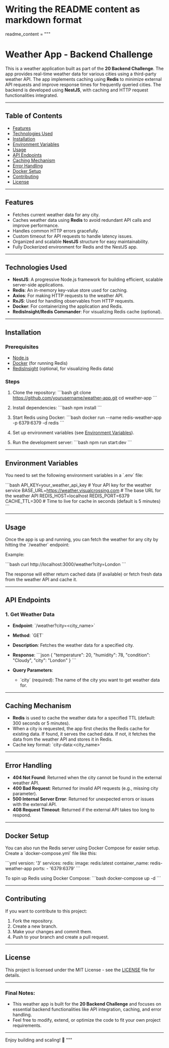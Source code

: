 # Writing the README content as markdown format

readme_content = """

# Weather App - Backend Challenge

This is a weather application built as part of the **20 Backend Challenge**. The app provides real-time weather data for various cities using a third-party weather API. The app implements caching using **Redis** to minimize external API requests and improve response times for frequently queried cities. The backend is developed using **NestJS**, with caching and HTTP request functionalities integrated.

---

## Table of Contents

- [Features](#features)
- [Technologies Used](#technologies-used)
- [Installation](#installation)
- [Environment Variables](#environment-variables)
- [Usage](#usage)
- [API Endpoints](#api-endpoints)
- [Caching Mechanism](#caching-mechanism)
- [Error Handling](#error-handling)
- [Docker Setup](#docker-setup)
- [Contributing](#contributing)
- [License](#license)

---

## Features

- Fetches current weather data for any city.
- Caches weather data using **Redis** to avoid redundant API calls and improve performance.
- Handles common HTTP errors gracefully.
- Custom timeout for API requests to handle latency issues.
- Organized and scalable **NestJS** structure for easy maintainability.
- Fully Dockerized environment for Redis and the NestJS app.

---

## Technologies Used

- **NestJS**: A progressive Node.js framework for building efficient, scalable server-side applications.
- **Redis**: An in-memory key-value store used for caching.
- **Axios**: For making HTTP requests to the weather API.
- **RxJS**: Used for handling observables from HTTP requests.
- **Docker**: For containerizing the application and Redis.
- **RedisInsight/Redis Commander**: For visualizing Redis cache (optional).

---

## Installation

### Prerequisites

- [Node.js](https://nodejs.org/)
- [Docker](https://www.docker.com/) (for running Redis)
- [RedisInsight](https://redis.com/redis-enterprise/redis-insight/) (optional, for visualizing Redis data)

### Steps

1. Clone the repository:
   \`\`\`bash
   git clone https://github.com/yourusername/weather-app.git
   cd weather-app
   \`\`\`

2. Install dependencies:
   \`\`\`bash
   npm install
   \`\`\`

3. Start Redis using Docker:
   \`\`\`bash
   docker run --name redis-weather-app -p 6379:6379 -d redis
   \`\`\`

4. Set up environment variables (see [Environment Variables](#environment-variables)).

5. Run the development server:
   \`\`\`bash
   npm run start:dev
   \`\`\`

---

## Environment Variables

You need to set the following environment variables in a \`.env\` file:

\`\`\`bash
API_KEY=your_weather_api_key # Your API key for the weather service
BASE_URL=https://weather.visualcrossing.com # The base URL for the weather API
REDIS_HOST=localhost
REDIS_PORT=6379
CACHE_TTL=300 # Time to live for cache in seconds (default is 5 minutes)
\`\`\`

---

## Usage

Once the app is up and running, you can fetch the weather for any city by hitting the \`/weather\` endpoint:

Example:

\`\`\`bash
curl http://localhost:3000/weather?city=London
\`\`\`

The response will either return cached data (if available) or fetch fresh data from the weather API and cache it.

---

## API Endpoints

### 1. Get Weather Data

- **Endpoint**: \`/weather?city=<city_name>\`
- **Method**: \`GET\`
- **Description**: Fetches the weather data for a specified city.
- **Response**:
  \`\`\`json
  {
  "temperature": 20,
  "humidity": 78,
  "condition": "Cloudy",
  "city": "London"
  }
  \`\`\`

- **Query Parameters**:
  - \`city\` (required): The name of the city you want to get weather data for.

---

## Caching Mechanism

- **Redis** is used to cache the weather data for a specified TTL (default: 300 seconds or 5 minutes).
- When a city is requested, the app first checks the Redis cache for existing data. If found, it serves the cached data. If not, it fetches the data from the weather API and stores it in Redis.
- Cache key format: \`city-data:<city_name>\`

---

## Error Handling

- **404 Not Found**: Returned when the city cannot be found in the external weather API.
- **400 Bad Request**: Returned for invalid API requests (e.g., missing city parameter).
- **500 Internal Server Error**: Returned for unexpected errors or issues with the external API.
- **408 Request Timeout**: Returned if the external API takes too long to respond.

---

## Docker Setup

You can also run the Redis server using Docker Compose for easier setup. Create a \`docker-compose.yml\` file like this:

\`\`\`yml
version: '3'
services:
redis:
image: redis:latest
container_name: redis-weather-app
ports: - '6379:6379'
\`\`\`

To spin up Redis using Docker Compose:
\`\`\`bash
docker-compose up -d
\`\`\`

---

## Contributing

If you want to contribute to this project:

1. Fork the repository.
2. Create a new branch.
3. Make your changes and commit them.
4. Push to your branch and create a pull request.

---

## License

This project is licensed under the MIT License - see the [LICENSE](LICENSE) file for details.

---

### Final Notes:

- This weather app is built for the **20 Backend Challenge** and focuses on essential backend functionalities like API integration, caching, and error handling.
- Feel free to modify, extend, or optimize the code to fit your own project requirements.

---

Enjoy building and scaling! 🎉
"""
